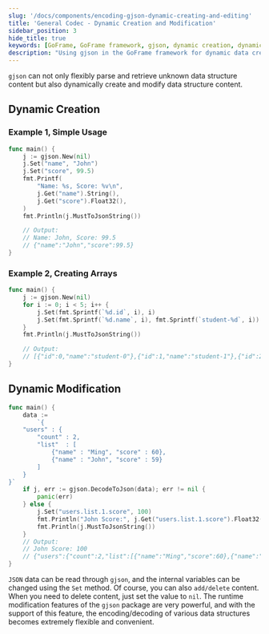 ```yaml
---
slug: '/docs/components/encoding-gjson-dynamic-creating-and-editing'
title: 'General Codec - Dynamic Creation and Modification'
sidebar_position: 3
hide_title: true
keywords: [GoFrame, GoFrame framework, gjson, dynamic creation, dynamic modification, data structure, JSON parsing, encoding, decoding, Go language]
description: "Using gjson in the GoFrame framework for dynamic data creation and modification. gjson not only parses and retrieves unknown data structures flexibly but also dynamically creates and edits data content. Through specific examples, methods for setting data, creating arrays, and modifying JSON content are demonstrated, making the encoding and parsing of data structures more flexible and convenient."
---
```


`gjson` can not only flexibly parse and retrieve unknown data structure content but also dynamically create and modify data structure content.

## Dynamic Creation

### Example 1, Simple Usage

```go
func main() {
    j := gjson.New(nil)
    j.Set("name", "John")
    j.Set("score", 99.5)
    fmt.Printf(
        "Name: %s, Score: %v\n",
        j.Get("name").String(),
        j.Get("score").Float32(),
    )
    fmt.Println(j.MustToJsonString())

    // Output:
    // Name: John, Score: 99.5
    // {"name":"John","score":99.5}
}
```

### Example 2, Creating Arrays

```go
func main() {
    j := gjson.New(nil)
    for i := 0; i < 5; i++ {
        j.Set(fmt.Sprintf(`%d.id`, i), i)
        j.Set(fmt.Sprintf(`%d.name`, i), fmt.Sprintf(`student-%d`, i))
    }
    fmt.Println(j.MustToJsonString())

    // Output:
    // [{"id":0,"name":"student-0"},{"id":1,"name":"student-1"},{"id":2,"name":"student-2"},{"id":3,"name":"student-3"},{"id":4,"name":"student-4"}]
}
```

## Dynamic Modification

```go
func main() {
    data :=
        `{
    "users" : {
        "count" : 2,
        "list"  : [
            {"name" : "Ming", "score" : 60},
            {"name" : "John", "score" : 59}
        ]
    }
}`
    if j, err := gjson.DecodeToJson(data); err != nil {
        panic(err)
    } else {
        j.Set("users.list.1.score", 100)
        fmt.Println("John Score:", j.Get("users.list.1.score").Float32())
        fmt.Println(j.MustToJsonString())
    }
    // Output:
    // John Score: 100
    // {"users":{"count":2,"list":[{"name":"Ming","score":60},{"name":"John","score":100}]}}
}
```

`JSON` data can be read through `gjson`, and the internal variables can be changed using the `Set` method. Of course, you can also `add/delete` content. When you need to delete content, just set the value to `nil`. The runtime modification features of the `gjson` package are very powerful, and with the support of this feature, the encoding/decoding of various data structures becomes extremely flexible and convenient.
